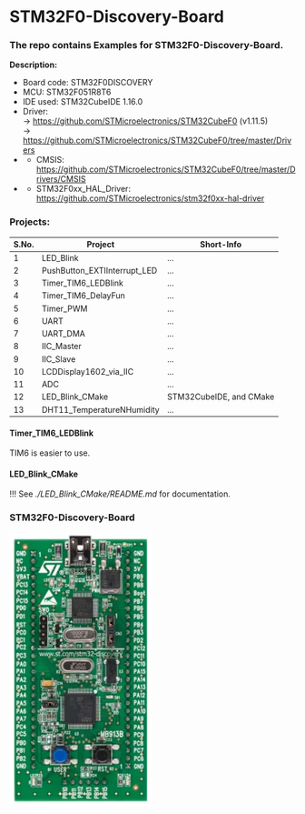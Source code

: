 # STM32F0-Discovery-Board
### The repo contains Examples for STM32F0-Discovery-Board.

**Description:**
- Board code: STM32F0DISCOVERY
- MCU: STM32F051R8T6
- IDE used: STM32CubeIDE 1.16.0
- Driver:  
-> https://github.com/STMicroelectronics/STM32CubeF0 (v1.11.5)  
-> https://github.com/STMicroelectronics/STM32CubeF0/tree/master/Drivers
- - CMSIS: https://github.com/STMicroelectronics/STM32CubeF0/tree/master/Drivers/CMSIS
- - STM32F0xx_HAL_Driver: https://github.com/STMicroelectronics/stm32f0xx-hal-driver

### Projects:
| S.No. | Project                      | Short-Info              |
| ----- | ---------------------------- | ----------------------- |
| 1     | LED_Blink                    | ...                     |
| 2     | PushButton_EXTIInterrupt_LED | ...                     |
| 3     | Timer_TIM6_LEDBlink          | ...                     |
| 4     | Timer_TIM6_DelayFun          | ...                     |
| 5     | Timer_PWM                    | ...                     |
| 6     | UART                         | ...                     |
| 7     | UART_DMA                     | ...                     |
| 8     | IIC_Master                   | ...                     |
| 9     | IIC_Slave                    | ...                     |
| 10    | LCDDisplay1602_via_IIC       | ...                     |
| 11    | ADC                          | ...                     |
| 12    | LED_Blink_CMake              | STM32CubeIDE, and CMake |
| 13    | DHT11_TemperatureNHumidity   | ...                     |

#### Timer_TIM6_LEDBlink
TIM6 is easier to use.

#### LED_Blink_CMake
!!! See *./LED_Blink_CMake/README.md* for documentation.

### STM32F0-Discovery-Board
<img src="z_docs/stm32f0discovery.png" alt="STM32F0-Discovery-Board" style="width:250px;"/>
